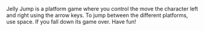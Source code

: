 Jelly Jump is a platform game where you control the move the character left and right using the arrow keys. To jump between the different platforms, use space. If you fall down its game over. Have fun!
